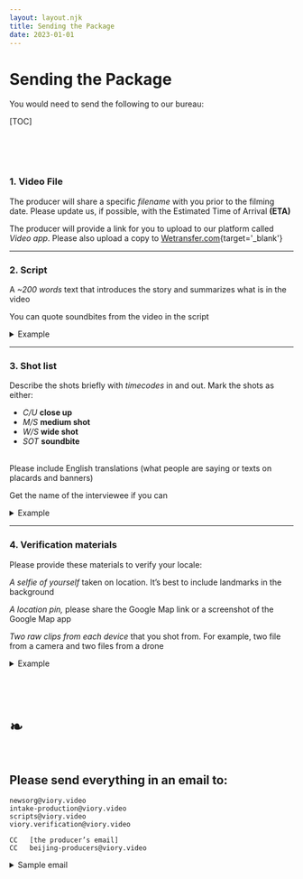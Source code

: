 ```yaml
---
layout: layout.njk
title: Sending the Package
date: 2023-01-01
---
```


# Sending the Package

You would need to send the following to our bureau:

[TOC]

<br><br><br>

### 1. Video File

The producer will share a specific *filename* with you prior to the
filming date. Please update us, if possible, with the Estimated Time of Arrival **(ETA)**

The producer will provide a link for you to upload to our platform
called *Video app*. Please also upload a copy to [Wetransfer.com](https://wetransfer.com/){target='_blank'}

***

### 2. Script
A *~200 words* text that introduces the story and summarizes what is in the video

You can quote soundbites from the video in the script
<details>
<summary>Example</summary>
<blockquote>
<a href="https://www.viory.video/en/videos/a3014_11052024/still-going-strong-79-year-old-iranian-bodybuilder-proves-age-is-just-a-number" target="_blank">
<img src="/img/iranian-bodybuilder.jpg" class="small" alt="">
</a>
<br><br><b>Still going strong! 79-year-old Iranian bodybuilder proves age is just a number</b>
<br><br>A 79-year-old bodybuilder in Iran is proving that age is no barrier to achieving peak physical fitness, as seen in footage captured in Tehran on Saturday.
<br><br>Davoud Nouri says he has been pumping iron for over 20 years and hopes to inspire young people to head to the gym and get in shape. “I am a role model for them at this age when I exercise, and if a young person wants to be lazy, they remember me and they will come to exercise themselves,” he said.
<br><br>Footage shows the elderly powerhouse doing pull-ups, lifting weights and running on treadmills to stay fit and healthy. “I enter the gym from 1:00 pm to 6:30 pm, every day I do 600 to 700 horizontal bar push-ups, parallels, and Swedish-style push-ups and after that, I lift weights,”
<br><br>The 79-year-old added that his primary motivator is to ‘not to get sick’, claiming that he has never taken shortcuts and has always looked after his health. “In my exercise, I have never taken supplements or drugs. I was motivated and interested in sports, and this is in my blood and I am still an athlete,” he added.
<br><br>The veteran athlete said he takes inspiration from fellow countryman Hadi Coopan - who won the Mr. Olympia competition in 2022 - and Ronnie Coleman from the United States, widely regarded as the greatest bodybuilder of all time.
</blockquote>
</details>


***

### 3. Shot list
Describe the shots briefly with *timecodes* in and out. Mark the shots as either:

* *C/U* **close up**
* *M/S* **medium shot**
* *W/S* **wide shot**
* *SOT* **soundbite**

<br>Please include English translations (what people are saying or texts on placards and banners)

Get the name of the interviewee if you can
<details>
<summary>Example</summary>
<blockquote>
<a href="https://www.viory.video/en/videos/a3006_16052024/take-a-bao-bun-festival-draws-thousands-to-hong-kong-s-pak-tai-temple" target="_blank">
<img src="/img/pak-tai-temple.jpg" class="small" alt="">
</a>
<br><br>00:00:00 to 00:00:13 W/S
<br>The competition begins
<br><br>00:00:13 to 00:00:19 M/S
<br>kid performer in the parade
<br><br>00:00:19 to 00:00:33 M/S
<br>A matching band performs
<br><br>00:00:33 to 00:00:39 W/S
<br>The competition
<br><br>00:00:39 to 00:00:46 C/S
<br>A boy and his father smiling in the parade
<br><br>00:00:46 to 00:01:01 SOT Winner Janet Kung, Cantonese
<br>I’m very happy to be the bun tower queen this year. It’s a bit special, because I lost last year. So this year I faced this competition with a calm mind. And I didn’t prepare as much as I did last year, so there’s less pressure.
<br><br>00:01:01 to 00:01:08 W/S
<br>Fireworks near the bun tower
<br><br>00:01:08 to 00:01:17 W/S
<br>Onlookers watching the parade from a building</blockquote>
</details>

***

### 4. Verification materials

Please provide these materials to verify your locale:

*A selfie of yourself* taken on location. It’s best to include landmarks in the background

*A location pin,* please share the Google Map link or a screenshot of the Google Map app

*Two raw clips from each device* that you shot from. For example, two file from a camera and two files from a drone
<details>
<summary>Example</summary>
<blockquote>
<img src="/img/VU.jpg" class="large" class="small" alt="">
</blockquote>
</details>


<br><br>

# ❧

<br>


## Please send everything in an email to:

```
newsorg@viory.video
intake-production@viory.video
scripts@viory.video
viory.verification@viory.video

CC   [the producer’s email]
CC   beijing-producers@viory.video
```

<details>
<summary>Sample email</summary>
<blockquote>
To whom it may concern,
<br><br>Please find <b>hkg art 28032024</b>. Thank you. (Sent via Wetransfer as well as the Video App platform.)
<br><br>https://we.tl/t-AJggpX7BQQ
<br><br><b>Script:
<br><br>Hong Kong, China: "Art Basel Hong Kong Returns to Full Scale, Spotlighting the City's Dynamic Art Scene"</b>
<br><br>Art Basel Hong Kong 2024, opened on March 26 at the Hong Kong Convention and Exhibition Centre (HKCEC) in Wan Chai, promises to be a vibrant and diverse showcase of creativity.
<br><br>242 premier international galleries hailing from 40 countries and territories across Asia, Europe, North and Latin America, the Middle East, and Africa, have come together to celebrate art in all its forms.
<br><br>Alain Servais, a collector from Belgium, remarked that "I'm really very impressed by the Discovery section. It's a tiny little part, but it's extremely high quality and the good prices. I would strongly recommend to you collectors to go through there and take some risks."
<br><br>The prestigious art fair offers a spectacular display of artistic talent, featuring a rich tapestry of artworks spanning different genres, styles, and cultural influences.
<br><br>Thousands of visitors can expect to immerse themselves in a dynamic and culturally enriching programme beyond the HKCEC venue as they explore the myriad perspectives and expressions brought forth by artists from around the globe.
<br><br>Following the Preview Days on March 26 and 27, the fair will run till March 30.
<br><br><b>Shot list:</b>
<br><br>00:00:00 to 00:00:05 W/S
<br>Main banner showing the Art Basel logo
<br><br>00:03:04 to 00:03:22 SOT, a gallerist from Hakgojae Gallery
<br>I hope it's optimistic. I mean, it's still the hub of the Asian art market, so it's a bit slow compared to last year, but I hope it's... I'm being optimistic about it.
<br><br>00:03:22 to 00:03:32 M/S
<br>An LED artwork with the message "I just don't want you to live better than I do"
<br><br>00:03:32 to 00:03:38 M/S
<br>Panning shot between two artworks
<br><br>00:03:38 to 00:03:48 W/S
<br>A dolly shot showing two woman taking a photo under a large installation
<br><br>00:03:48 to 00:04:00 M/S
<br>An orbit shot of an artwork
<br><br>00:04:00 to 00:04:09 M/S
<br>A banner showing the Art Basel logo
<br><br>00:04:09 to 00:04:14 M/S
<br>An advertisement showing the Art Basel logo
<br><br>Best regards,
<br>John Smith
</blockquote>
</details>
